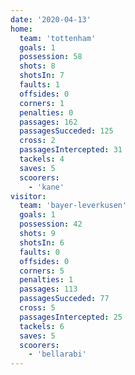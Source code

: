```yaml
---
date: '2020-04-13'
home:
  team: 'tottenham'
  goals: 1
  possession: 58
  shots: 8
  shotsIn: 7
  faults: 1
  offsides: 0
  corners: 1
  penalties: 0
  passages: 162
  passagesSucceded: 125
  cross: 2
  passagesIntercepted: 31
  tackels: 4
  saves: 5
  scoorers:
    - 'kane'
visitor:
  team: 'bayer-leverkusen'
  goals: 1
  possession: 42
  shots: 9
  shotsIn: 6
  faults: 0
  offsides: 0
  corners: 5
  penalties: 1
  passages: 113
  passagesSucceded: 77
  cross: 5
  passagesIntercepted: 25
  tackels: 6
  saves: 5
  scoorers:
    - 'bellarabi'
---
```

